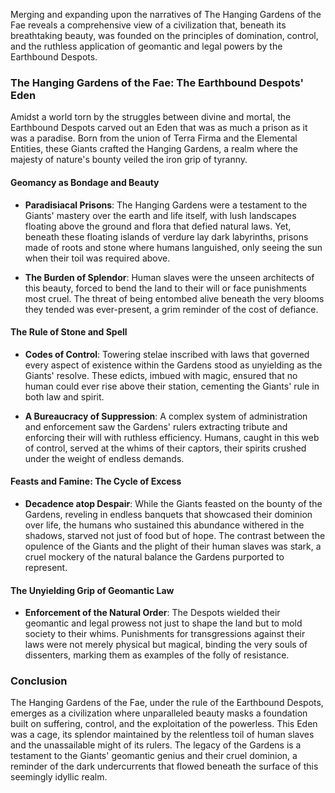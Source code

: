 Merging and expanding upon the narratives of The Hanging Gardens of the Fae reveals a comprehensive view of a civilization that, beneath its breathtaking beauty, was founded on the principles of domination, control, and the ruthless application of geomantic and legal powers by the Earthbound Despots.

### The Hanging Gardens of the Fae: The Earthbound Despots' Eden

Amidst a world torn by the struggles between divine and mortal, the Earthbound Despots carved out an Eden that was as much a prison as it was a paradise. Born from the union of Terra Firma and the Elemental Entities, these Giants crafted the Hanging Gardens, a realm where the majesty of nature's bounty veiled the iron grip of tyranny.

#### Geomancy as Bondage and Beauty

- **Paradisiacal Prisons**: The Hanging Gardens were a testament to the Giants' mastery over the earth and life itself, with lush landscapes floating above the ground and flora that defied natural laws. Yet, beneath these floating islands of verdure lay dark labyrinths, prisons made of roots and stone where humans languished, only seeing the sun when their toil was required above.
  
- **The Burden of Splendor**: Human slaves were the unseen architects of this beauty, forced to bend the land to their will or face punishments most cruel. The threat of being entombed alive beneath the very blooms they tended was ever-present, a grim reminder of the cost of defiance.

#### The Rule of Stone and Spell

- **Codes of Control**: Towering stelae inscribed with laws that governed every aspect of existence within the Gardens stood as unyielding as the Giants' resolve. These edicts, imbued with magic, ensured that no human could ever rise above their station, cementing the Giants' rule in both law and spirit.
  
- **A Bureaucracy of Suppression**: A complex system of administration and enforcement saw the Gardens' rulers extracting tribute and enforcing their will with ruthless efficiency. Humans, caught in this web of control, served at the whims of their captors, their spirits crushed under the weight of endless demands.

#### Feasts and Famine: The Cycle of Excess

- **Decadence atop Despair**: While the Giants feasted on the bounty of the Gardens, reveling in endless banquets that showcased their dominion over life, the humans who sustained this abundance withered in the shadows, starved not just of food but of hope. The contrast between the opulence of the Giants and the plight of their human slaves was stark, a cruel mockery of the natural balance the Gardens purported to represent.

#### The Unyielding Grip of Geomantic Law

- **Enforcement of the Natural Order**: The Despots wielded their geomantic and legal prowess not just to shape the land but to mold society to their whims. Punishments for transgressions against their laws were not merely physical but magical, binding the very souls of dissenters, marking them as examples of the folly of resistance.

### Conclusion

The Hanging Gardens of the Fae, under the rule of the Earthbound Despots, emerges as a civilization where unparalleled beauty masks a foundation built on suffering, control, and the exploitation of the powerless. This Eden was a cage, its splendor maintained by the relentless toil of human slaves and the unassailable might of its rulers. The legacy of the Gardens is a testament to the Giants' geomantic genius and their cruel dominion, a reminder of the dark undercurrents that flowed beneath the surface of this seemingly idyllic realm.